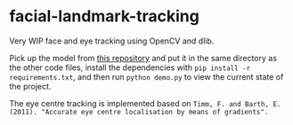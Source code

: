# facial-landmark-tracking
Very WIP face and eye tracking using OpenCV and dlib.

Pick up the model from [this repository](https://github.com/karashiiro/facial-landmark-tracking-models) and put it in the same directory as the other code files,
install the dependencies with `pip install -r requirements.txt`, and then run `python demo.py` to view the current state of the project.

The eye centre tracking is implemented based on `Timm, F. and Barth, E. (2011). "Accurate eye centre localisation by means of gradients".`
